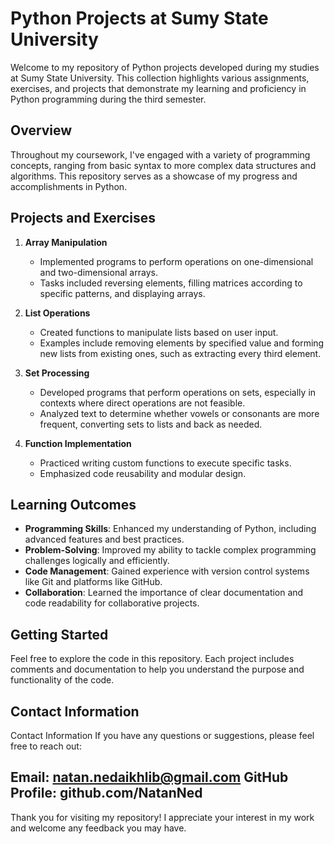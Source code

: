 
# Python Projects at Sumy State University

Welcome to my repository of Python projects developed during my studies at Sumy State University. This collection highlights various assignments, exercises, and projects that demonstrate my learning and proficiency in Python programming during the third semester.

## Overview

Throughout my coursework, I've engaged with a variety of programming concepts, ranging from basic syntax to more complex data structures and algorithms. This repository serves as a showcase of my progress and accomplishments in Python.

## Projects and Exercises

1. **Array Manipulation**  
   - Implemented programs to perform operations on one-dimensional and two-dimensional arrays.
   - Tasks included reversing elements, filling matrices according to specific patterns, and displaying arrays.

2. **List Operations**  
   - Created functions to manipulate lists based on user input.
   - Examples include removing elements by specified value and forming new lists from existing ones, such as extracting every third element.

3. **Set Processing**  
   - Developed programs that perform operations on sets, especially in contexts where direct operations are not feasible.
   - Analyzed text to determine whether vowels or consonants are more frequent, converting sets to lists and back as needed.

4. **Function Implementation**  
   - Practiced writing custom functions to execute specific tasks.
   - Emphasized code reusability and modular design.

## Learning Outcomes

- **Programming Skills**: Enhanced my understanding of Python, including advanced features and best practices.
- **Problem-Solving**: Improved my ability to tackle complex programming challenges logically and efficiently.
- **Code Management**: Gained experience with version control systems like Git and platforms like GitHub.
- **Collaboration**: Learned the importance of clear documentation and code readability for collaborative projects.

## Getting Started

Feel free to explore the code in this repository. Each project includes comments and documentation to help you understand the purpose and functionality of the code.

## Contact Information

Contact Information
If you have any questions or suggestions, please feel free to reach out:

Email: natan.nedaikhlib@gmail.com
GitHub Profile: github.com/NatanNed
---

Thank you for visiting my repository! I appreciate your interest in my work and welcome any feedback you may have.